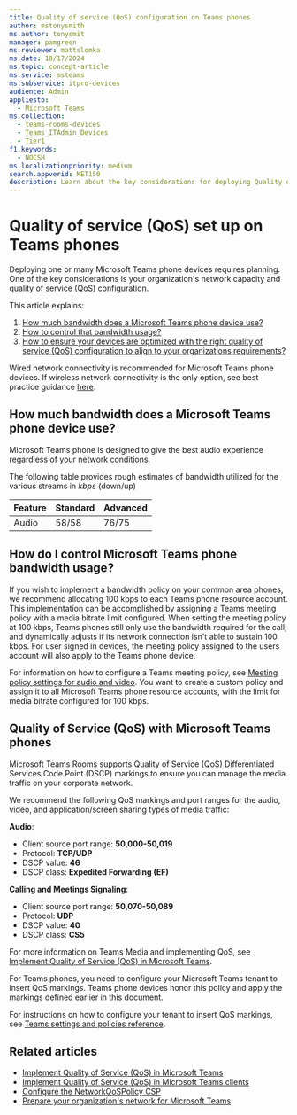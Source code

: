 ```yaml
---
title: Quality of service (QoS) configuration on Teams phones
author: mstonysmith
ms.author: tonysmit
manager: pamgreen
ms.reviewer: mattslomka
ms.date: 10/17/2024
ms.topic: concept-article
ms.service: msteams
ms.subservice: itpro-devices
audience: Admin
appliesto: 
  - Microsoft Teams
ms.collection: 
  - teams-rooms-devices
  - Teams_ITAdmin_Devices
  - Tier1
f1.keywords: 
  - NOCSH
ms.localizationpriority: medium
search.appverid: MET150
description: Learn about the key considerations for deploying Quality of Service (QoS) on your network to support Teams phones.
---
```


# Quality of service (QoS) set up on Teams phones

Deploying one or many Microsoft Teams phone devices requires planning. One of the key considerations is your organization's network capacity and quality of service (QoS) configuration.

This article explains:

1. [How much bandwidth does a Microsoft Teams phone device use?](#how-much-bandwidth-does-a-microsoft-teams-phone-device-use)
1. [How to control that bandwidth usage?](#how-do-i-control-microsoft-teams-phone-bandwidth-usage)
1. [How to ensure your devices are optimized with the right quality of service (QoS) configuration to align to your organizations requirements?](#quality-of-service-qos-with-microsoft-teams-phones)

Wired network connectivity is recommended for Microsoft Teams phone devices. If wireless network connectivity is the only option, see best practice guidance [here](../Phones/prepare-network-teams-phones.md#wireless-network-considerations).

## How much bandwidth does a Microsoft Teams phone device use?

Microsoft Teams phone is designed to give the best audio experience regardless of your network conditions.

The following table provides rough estimates of bandwidth utilized for the various streams in *kbps* (down/up)

|Feature  |Standard  |Advanced  |
|---------|---------|---------|
|Audio     | 58/58        |     76/75    |

## How do I control Microsoft Teams phone bandwidth usage?

If you wish to implement a bandwidth policy on your common area phones, we recommend allocating 100 kbps to each Teams phone resource account. This implementation can be accomplished by assigning a Teams meeting policy with a media bitrate limit configured. When setting the meeting policy at 100 kbps, Teams phones still only use the bandwidth required for the call, and dynamically adjusts if its network connection isn't able to sustain 100 kbps. For user signed in devices, the meeting policy assigned to the users account will also apply to the Teams phone device.

For information on how to configure a Teams meeting policy, see [Meeting policy settings for audio and video](../meeting-policies-audio-and-video.md). You want to create a custom policy and assign it to all Microsoft Teams phone resource accounts, with the limit for media bitrate configured for 100 kbps.

## Quality of Service (QoS) with Microsoft Teams phones

Microsoft Teams Rooms supports Quality of Service (QoS) Differentiated Services Code Point (DSCP) markings to ensure you can manage the media traffic on your corporate network.

We recommend the following QoS markings and port ranges for the audio, video, and application/screen sharing types of media traffic:

**Audio**:

- Client source port range: **50,000-50,019**
- Protocol: **TCP/UDP**
- DSCP value: **46**
- DSCP class: **Expedited Forwarding (EF)**

**Calling and Meetings Signaling**:

- Client source port range: **50,070-50,089**
- Protocol: **UDP**
- DSCP value: **40**
- DSCP class: **CS5**

For more information on Teams Media and implementing QoS, see [Implement Quality of Service (QoS) in Microsoft Teams](../QoS-in-Teams.md).

For Teams phones, you need to configure your Microsoft Teams tenant to insert QoS markings. Teams phone devices honor this policy and apply the markings defined earlier in this document.

For instructions on how to configure your tenant to insert QoS markings, see [Teams settings and policies reference](../settings-policies-reference.md).

## Related articles

- [Implement Quality of Service (QoS) in Microsoft Teams](../QoS-in-Teams.md)
- [Implement Quality of Service (QoS) in Microsoft Teams clients](../QoS-in-Teams-clients.md)
- [Configure the NetworkQoSPolicy CSP](/windows/client-management/mdm/networkqospolicy-csp)
- [Prepare your organization's network for Microsoft Teams](../prepare-network.md)
